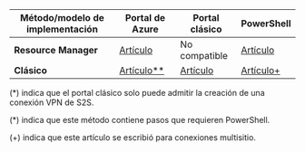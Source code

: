 | **Método/modelo de implementación** | **Portal de Azure** | **Portal clásico** | **PowerShell** |
| --- | --- | --- | --- |
| **Resource Manager** |[Artículo](../articles/vpn-gateway/vpn-gateway-howto-site-to-site-resource-manager-portal.md) |No compatible |[Artículo](../articles/vpn-gateway/vpn-gateway-create-site-to-site-rm-powershell.md) |
| **Clásico** |[Artículo**](../articles/vpn-gateway/vpn-gateway-howto-site-to-site-classic-portal.md) |[Artículo](../articles/vpn-gateway/vpn-gateway-site-to-site-create.md) |[Artículo+](../articles/vpn-gateway/vpn-gateway-multi-site.md) |

(*) indica que el portal clásico solo puede admitir la creación de una conexión VPN de S2S.

(*) indica que este método contiene pasos que requieren PowerShell.

(+) indica que este artículo se escribió para conexiones multisitio.



